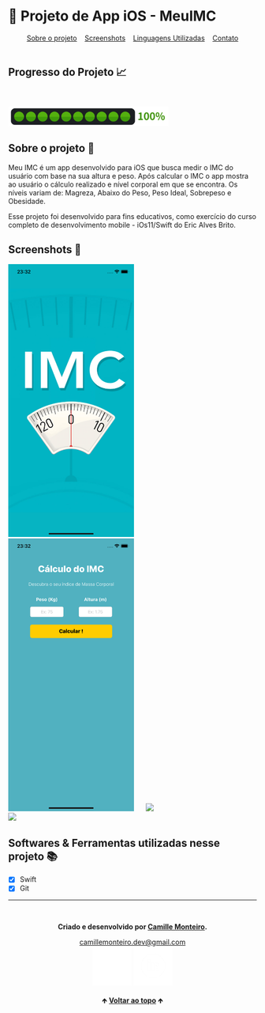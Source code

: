 # 📲 Projeto de App iOS - MeuIMC

<div id="inicio" align=center>
  <a href="#sobre">Sobre o projeto</a>&nbsp;&nbsp;&nbsp;
  <a href="screenshots">Screenshots</a>&nbsp;&nbsp;&nbsp;
  <a href="#linguagens">Linguagens Utilizadas</a>&nbsp;&nbsp;&nbsp;
  <a href="#contato">Contato</a> 
</div><br>

<h2>Progresso do Projeto 📈</h2><br>

<img src="https://raw.githubusercontent.com/camimonteiro/Project_App-MeuIMC/main/img-readme/100%25.png" height="40em"><br>

<h2 id="sobre">Sobre o projeto 🔎</h2>
<p>Meu IMC é um app desenvolvido para iOS que busca medir o IMC do usuário com base na sua altura e peso. Após calcular o IMC o app mostra ao usuário o cálculo realizado e nível corporal em que se encontra. Os níveis variam de: Magreza, Abaixo do Peso, Peso Ideal, Sobrepeso e Obesidade.<br>

Esse projeto foi desenvolvido para fins educativos, como exercício do curso completo de desenvolvimento mobile - iOs11/Swift do Eric Alves Brito.</p>

<h2 id="screenshots">Screenshots 📸</h2>

<img src="https://raw.githubusercontent.com/camimonteiro/Project_App-MeuIMC/main/img-readme/LaunchScreen.png" width="255">&nbsp;&nbsp;&nbsp;&nbsp;&nbsp;
<img src="https://raw.githubusercontent.com/camimonteiro/Project_App-MeuIMC/main/img-readme/MainScreen.png" width="255">&nbsp;&nbsp;&nbsp;&nbsp;&nbsp;
<img src="https://raw.githubusercontent.com/camimonteiro/Project_App_MeuIMC/main/img-readme/MainScreen_Search.png" width="255"><br>
<img src="https://raw.githubusercontent.com/camimonteiro/Project_App_MeuIMC/main/img-readme/MainScreen_Result.png" width="255"><br>

<h2 id="linguagens">Softwares & Ferramentas utilizadas nesse projeto 📚</h2>

- [x] Swift
- [x] Git

<hr>
<br> 
<div id="contato" align="center">

  **Criado e desenvolvido por [Camille Monteiro](https://www.linkedin.com/in/camillemonteiro/).**
  
 <div align="center"> 
  <a href="mailto:camillemonteiro.dev@gmail.com">camillemonteiro.dev@gmail.com</a><br>
  <a href="https://github.com/camimonteiro" target="_blank"><img src="https://raw.githubusercontent.com/camimonteiro/Game_SaidaEscarlate/main/Images/GitHubwhite.png" height="80em" title="GitHub de Camille"></a>
  <a href="https://www.linkedin.com/in/camillemonteiro/" target="_blank"><img src="https://raw.githubusercontent.com/camimonteiro/Game_SaidaEscarlate/main/Images/LinkedInWhite.png" height="80em" title="LinkedIn de Camille"></a>
  </div>
</div>

<br>

<div align="center">
  &#129145;&nbsp;<a href="#inicio"><strong>Voltar ao topo</strong></a>&nbsp;&#129145;
</div>
